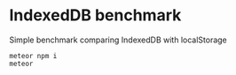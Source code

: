 # IndexedDB benchmark

Simple benchmark comparing IndexedDB with localStorage

```
meteor npm i
meteor
```

